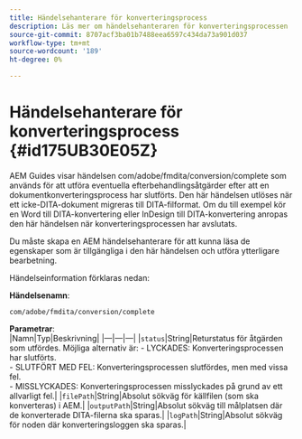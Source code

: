 ```yaml
---
title: Händelsehanterare för konverteringsprocess
description: Läs mer om händelsehanteraren för konverteringsprocessen
source-git-commit: 8707acf3ba01b7488eea6597c434da73a901d037
workflow-type: tm+mt
source-wordcount: '189'
ht-degree: 0%

---
```



# Händelsehanterare för konverteringsprocess {#id175UB30E05Z}

AEM Guides visar händelsen com/adobe/fmdita/conversion/complete som används för att utföra eventuella efterbehandlingsåtgärder efter att en dokumentkonverteringsprocess har slutförts. Den här händelsen utlöses när ett icke-DITA-dokument migreras till DITA-filformat. Om du till exempel kör en Word till DITA-konvertering eller InDesign till DITA-konvertering anropas den här händelsen när konverteringsprocessen har avslutats.

Du måste skapa en AEM händelsehanterare för att kunna läsa de egenskaper som är tillgängliga i den här händelsen och utföra ytterligare bearbetning.

Händelseinformation förklaras nedan:

**Händelsenamn**:

```HTTP
com/adobe/fmdita/conversion/complete 
```

**Parametrar**:\
|Namn|Typ|Beskrivning| |—|—|—| |`status`|String|Returstatus för åtgärden som utfördes. Möjliga alternativ är: - LYCKADES: Konverteringsprocessen har slutförts. <br> - SLUTFÖRT MED FEL: Konverteringsprocessen slutfördes, men med vissa fel. <br>- MISSLYCKADES: Konverteringsprocessen misslyckades på grund av ett allvarligt fel.| |`filePath`|String|Absolut sökväg för källfilen \(som ska konverteras\) i AEM.| |`outputPath`|String|Absolut sökväg till målplatsen där de konverterade DITA-filerna ska sparas.| |`logPath`|String|Absolut sökväg för noden där konverteringsloggen ska sparas.|

